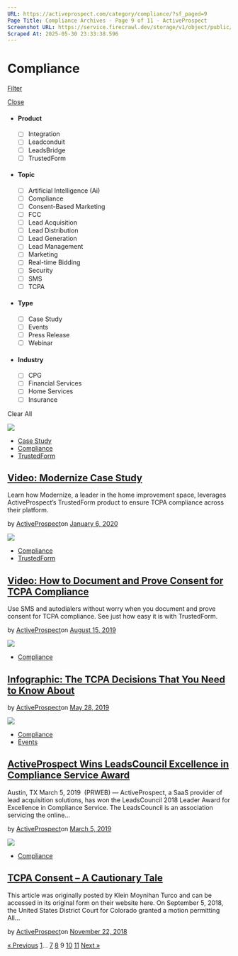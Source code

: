 ```yaml
---
URL: https://activeprospect.com/category/compliance/?sf_paged=9
Page Title: Compliance Archives - Page 9 of 11 - ActiveProspect
Screenshot URL: https://service.firecrawl.dev/storage/v1/object/public/media/screenshot-b623814c-36a0-4b62-8875-df1f6da5479d.png
Scraped At: 2025-05-30 23:33:38.596
---
```

# Compliance

[Filter](https://activeprospect.com/category/compliance/?sf_paged=9#)

[Close](https://activeprospect.com/category/compliance/?sf_paged=9#)

- #### Product


  - [ ] Integration
  - [ ] Leadconduit
  - [ ] LeadsBridge
  - [ ] TrustedForm
- #### Topic


  - [ ] Artificial Intelligence (Ai)
  - [ ] Compliance
  - [ ] Consent-Based Marketing
  - [ ] FCC
  - [ ] Lead Acquisition
  - [ ] Lead Distribution
  - [ ] Lead Generation
  - [ ] Lead Management
  - [ ] Marketing
  - [ ] Real-time Bidding
  - [ ] Security
  - [ ] SMS
  - [ ] TCPA
- #### Type


  - [ ] Case Study
  - [ ] Events
  - [ ] Press Release
  - [ ] Webinar
- #### Industry


  - [ ] CPG
  - [ ] Financial Services
  - [ ] Home Services
  - [ ] Insurance

Clear All

![](https://activeprospect.com/wp-content/uploads/2020/01/modenrize-casestudy-01.png)

- [Case Study](https://activeprospect.com/category/case-study/)
- [Compliance](https://activeprospect.com/category/compliance/)
- [TrustedForm](https://activeprospect.com/category/trustedform/)

## [Video: Modernize Case Study](https://activeprospect.com/blog/video-modernize-case-study/)

Learn how Modernize, a leader in the home improvement space, leverages ActiveProspect’s TrustedForm product to ensure TCPA compliance across their platform.

by [ActiveProspect](https://activeprospect.com/author/activeprospect/)on [January 6, 2020](https://activeprospect.com/blog/video-modernize-case-study/)

![](https://activeprospect.com/wp-content/uploads/2019/08/DocumentingConsentVideo-feature-01.png)

- [Compliance](https://activeprospect.com/category/compliance/)
- [TrustedForm](https://activeprospect.com/category/trustedform/)

## [Video: How to Document and Prove Consent for TCPA Compliance](https://activeprospect.com/blog/video-how-to-document-and-prove-consent-for-tcpa-compliance/)

Use SMS and autodialers without worry when you document and prove consent for TCPA compliance. See just how easy it is with TrustedForm.

by [ActiveProspect](https://activeprospect.com/author/activeprospect/)on [August 15, 2019](https://activeprospect.com/blog/video-how-to-document-and-prove-consent-for-tcpa-compliance/)

![](https://activeprospect.com/wp-content/uploads/2019/05/TCPAworld-feature-01.png)

- [Compliance](https://activeprospect.com/category/compliance/)

## [Infographic: The TCPA Decisions That You Need to Know About](https://activeprospect.com/blog/tcpa-the-decisions-you-need-to-know-about/)

by [ActiveProspect](https://activeprospect.com/author/activeprospect/)on [May 28, 2019](https://activeprospect.com/blog/tcpa-the-decisions-you-need-to-know-about/)

![](https://activeprospect.com/wp-content/uploads/2018/10/pressrelease-featuredimage-01.png)

- [Compliance](https://activeprospect.com/category/compliance/)
- [Events](https://activeprospect.com/category/events/)

## [ActiveProspect Wins LeadsCouncil Excellence in Compliance Service Award](https://activeprospect.com/blog/activeprospect-wins-leadscouncil-excellence-in-compliance-service-award/)

Austin, TX March 5, 2019  (PRWEB) — ActiveProspect, a SaaS provider of lead acquisition solutions, has won the LeadsCouncil 2018 Leader Award for Excellence in Compliance Service. The LeadsCouncil is an association servicing the online…

by [ActiveProspect](https://activeprospect.com/author/activeprospect/)on [March 5, 2019](https://activeprospect.com/blog/activeprospect-wins-leadscouncil-excellence-in-compliance-service-award/)

![](https://activeprospect.com/wp-content/uploads/2018/11/TCPACautionaryTale_Featured-01.png)

- [Compliance](https://activeprospect.com/category/compliance/)

## [TCPA Consent – A Cautionary Tale](https://activeprospect.com/blog/tcpa-consent-a-cautionary-tale/)

This article was originally posted by Klein Moynihan Turco and can be accessed in its original form on their website here. On September 5, 2018, the United States District Court for Colorado granted a motion permitting All…

by [ActiveProspect](https://activeprospect.com/author/activeprospect/)on [November 22, 2018](https://activeprospect.com/blog/tcpa-consent-a-cautionary-tale/)

[« Previous](https://activeprospect.com/category/compliance/?sf_paged=8) [1](https://activeprospect.com/category/compliance/)… [7](https://activeprospect.com/category/compliance/?sf_paged=7) [8](https://activeprospect.com/category/compliance/?sf_paged=8) 9 [10](https://activeprospect.com/category/compliance/?sf_paged=10) [11](https://activeprospect.com/category/compliance/?sf_paged=11) [Next »](https://activeprospect.com/category/compliance/?sf_paged=10)

